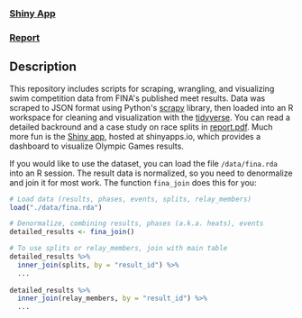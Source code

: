 ### [Shiny App](https://adghayes.shinyapps.io/olympicSwimmingResultsDashboard/)
### [Report](/report.pdf)
## Description

This repository includes scripts for scraping, wrangling, and visualizing swim competition data from FINA's published meet results. Data was scraped to JSON format using Python's [scrapy](https://scrapy.org/) library, then loaded into an R workspace for cleaning and visualization with the [tidyverse](https://www.tidyverse.org/). You can read a detailed backround and a case study on race splits in [report.pdf](/report.pdf). Much more fun is the [Shiny app](https://adghayes.shinyapps.io/olympicSwimmingResultsDashboard/), hosted at shinyapps.io, which provides a dashboard to visualize Olympic Games results.

If you would like to use the dataset, you can load the file `/data/fina.rda` into an R session. The result data is normalized, so you need to denormalize and join it for most work. The function `fina_join` does this for you:

```r
# Load data (results, phases, events, splits, relay_members)
load("./data/fina.rda")

# Denormalize, combining results, phases (a.k.a. heats), events
detailed_results <- fina_join()

# To use splits or relay_members, join with main table
detailed_results %>%
  inner_join(splits, by = "result_id") %>%
  ...
  
detailed_results %>%
  inner_join(relay_members, by = "result_id") %>%
  ...
```